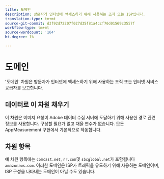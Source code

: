 ```yaml
---
title: 도메인
description: 방문자가 인터넷에 액세스하기 위해 사용하는 조직 또는 ISP입니다.
translation-type: tm+mt
source-git-commit: d3f92d72207f027d35f81a4ccf70d01569c3557f
workflow-type: tm+mt
source-wordcount: '104'
ht-degree: 1%

---
```



# 도메인

&#39;도메인&#39; 차원은 방문자가 인터넷에 액세스하기 위해 사용하는 조직 또는 인터넷 서비스 공급자를 보고합니다.

## 데이터로 이 차원 채우기

이 차원은 이미지 요청이 Adobe 데이터 수집 서버에 도달하기 위해 사용한 경로 관련 정보를 사용합니다. 구성할 필요가 없고 채울 변수가 없습니다. 모든 AppMeasurement 구현에서 기본적으로 작동합니다.

## 차원 항목

예 차원 항목에는 `comcast.net`, `rr.com`및 `sbcglobal.net`가 포함됩니다 `amazonaws.com`. 이러한 도메인은 ISP가 트래픽을 유도하기 위해 사용하는 도메인이며, ISP 구성을 나타내는 도메인이 아닐 수도 있습니다.
